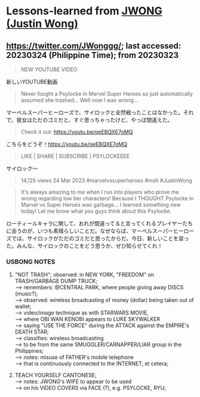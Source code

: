 # Lessons-learned from [JWONG (Justin Wong)](https://twitter.com/JWonggg?ref_src=twsrc%5Egoogle%7Ctwcamp%5Eserp%7Ctwgr%5Eauthor)

## https://twitter.com/JWonggg/; last accessed: 20230324 (Philippine Time); from 20230323

> NEW YOUTUBE VIDEO

新しいYOUTUBE動画

> Never fought a Psylocke in Marvel Super Heroes so just automatically assumed she trashed... Well now I was wrong...

マーベルスーパーヒーローズで、サイロックと全然戦ったことはなかった。それで、彼女はただのゴミだと、すぐ思っちゃったけど、やっぱ間違えた。

> Check it out: https://youtu.be/qeEBQXE7oMQ

こちらをどうぞ！https://youtu.be/qeEBQXE7oMQ

> LIKE | SHARE | SUBSCRIBE | PSYLOCKEEEE

サイロック～

> 14,125 views  24 Mar 2023  #marvelvssuperheroes #msh #JustinWong

> It's always amazing to me when I run into players who prove me wrong regarding low tier characters! Because I THOUGHT Psylocke in Marvel vs Super Heroes was garbage... I learned something new today! Let me know what you guys think about this Psylocke.

ローティールキャラに関して、おれが間違ってると言ってくれるプレイヤーたちに会うのが、いつも素晴らしいことだ。なぜならば、マーベルスーパーヒーローズでは、サイロックがただのゴミだと思ったからだ。今日、新しいことを習った。みんな、サイロックのことをどう思うか、ぜひ知らせてくれ！

### USBONG NOTES

1) "NOT TRASH"; observed: in NEW YORK, "FREEDOM" on TRASH/GARBAGE DUMP TRUCK; <br/>
--> remembers: @CENTRAL PARK, where people giving away DISCS (music?); <br/>
--> observed: wireless broadcasting of money (dollar) being taken out of wallet; <br/>
--> video/image technique as with STARWARS MOVIE,<br/> 
--> where OBI WAN KENOBI appears to LUKE SKYWALKER<br/> 
--> saying "USE THE FORCE" during the ATTACK against the EMPIRE's DEATH STAR;<br/>
--> classifies: wireless broadcasting <br/>
--> to be from the same SMUGGLER/CARNAPPER/LIAR group in the Philippines; <br/>
--> notes: misuse of FATHER's mobile telephone<br/> 
--> that is continuously connected to the INTERNET, et cetera;

2) TEACH YOURSELF CANTONESE; <br/>
--> notes: JWONG's WIFE to appear to be used<br/> 
--> on his VIDEO COVERS via FACE (?), e.g. PSYLOCKE, RYU;


